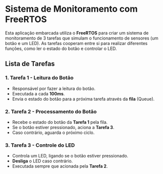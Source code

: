 # Sistema de Monitoramento com FreeRTOS

Esta aplicação embarcada utiliza o **FreeRTOS** para criar um sistema de monitoramento de 3 tarefas que simulam o funcionamento de sensores (um botão e um LED). As tarefas cooperam entre si para realizar diferentes funções, como ler o estado do botão e controlar o LED.

## Lista de Tarefas

### 1. Tarefa 1 - Leitura do Botão  
- Responsável por fazer a leitura do botão.  
- Executada a cada **100ms**.  
- Envia o estado do botão para a próxima tarefa através da **fila** (Queue).

### 2. Tarefa 2 - Processamento do Botão  
- Recebe o estado do botão da **Tarefa 1** pela fila.  
- Se o botão estiver pressionado, aciona a **Tarefa 3**.  
- Caso contrário, aguarda o próximo ciclo.  

### 3. Tarefa 3 - Controle do LED  
- Controla um LED, ligando se o botão estiver pressionado.  
- **Desliga** o LED caso contrário.  
- Executada sempre que acionada pela **Tarefa 2**.  